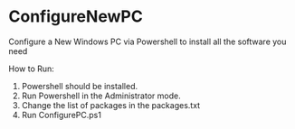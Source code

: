 # ConfigureNewPC
Configure a New Windows PC via Powershell to install all the software you need

How to Run: 
1. Powershell should be installed.
2. Run Powershell in the Administrator mode.
3. Change the list of packages in the packages.txt
4. Run ConfigurePC.ps1
